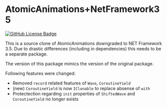 # AtomicAnimations+NetFramework35

[![GitHub License Badge](https://img.shields.io/github/license/Rephidock/Rephidock.AtomicAnimations)](https://github.com/Rephidock/Rephidock.AtomicAnimations/blob/main/LICENSE) 

This is a source clone of AtomicAnimations downgraded to NET Framework 3.5. Due to drastic differences (including in dependencies) this needs to be a separate package.

The version of this package mimics the version of the original package.

Following features were changed:
- Removed `record` related features of `Wave`, `CoroutineYield`
- (new) `CoroutineYield` is now `IClonable` to replace absense of `with`
- Protectection regarding `init` properties of `ShiftedWave` and `CoroutineYield` no longer exists
